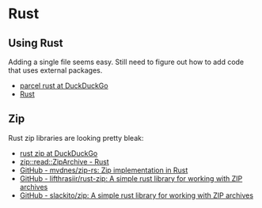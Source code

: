# Rust

## Using Rust

Adding a single file seems easy. Still need to figure out how to add code that uses external packages.

- [parcel rust at DuckDuckGo](https://duckduckgo.com/?t=ffab&q=parcel+rust&atb=v171-1&ia=web)
- [Rust](https://parceljs.org/rust.html)

## Zip

Rust zip libraries are looking pretty bleak:

- [rust zip at DuckDuckGo](https://duckduckgo.com/?t=ffab&q=rust+zip&atb=v171-1&ia=web)
- [zip::read::ZipArchive - Rust](https://mvdnes.github.io/rust-docs/zip-rs/zip/read/struct.ZipArchive.html)
- [GitHub - mvdnes/zip-rs: Zip implementation in Rust](https://github.com/mvdnes/zip-rs)
- [GitHub - lifthrasiir/rust-zip: A simple rust library for working with ZIP archives](https://github.com/lifthrasiir/rust-zip)
- [GitHub - slackito/zip: A simple rust library for working with ZIP archives](https://github.com/slackito/zip)
